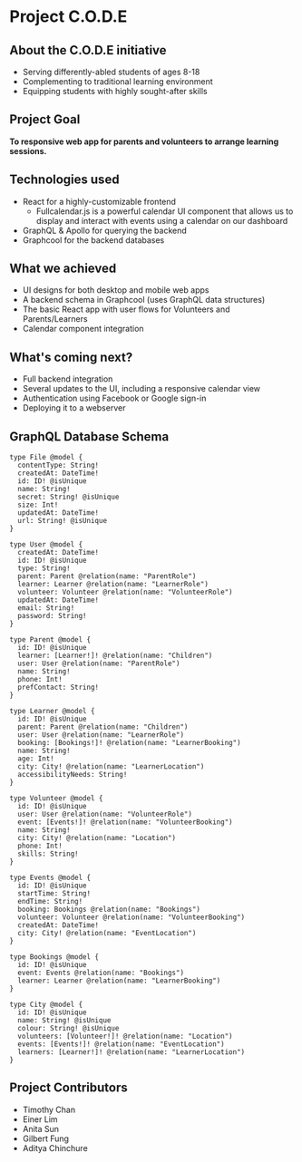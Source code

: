 # Project C.O.D.E

## About the C.O.D.E initiative
- Serving differently-abled students of ages 8-18
- Complementing to traditional learning environment
- Equipping students with highly sought-after skills

## Project Goal
**To responsive web app for parents and volunteers to arrange learning sessions.**

## Technologies used
- React for a highly-customizable frontend
    - Fullcalendar.js is a powerful calendar UI component that allows us to display and interact with events using a calendar on our dashboard
- GraphQL & Apollo for querying the backend
- Graphcool for the backend databases

## What we achieved
- UI designs for both desktop and mobile web apps
- A backend schema in Graphcool (uses GraphQL data structures)
- The basic React app with user flows for Volunteers and Parents/Learners
- Calendar component integration

## What's coming next?
- Full backend integration
- Several updates to the UI, including a responsive calendar view
- Authentication using Facebook or Google sign-in
- Deploying it to a webserver

## GraphQL Database Schema
```
type File @model {
  contentType: String!
  createdAt: DateTime!
  id: ID! @isUnique
  name: String!
  secret: String! @isUnique
  size: Int!
  updatedAt: DateTime!
  url: String! @isUnique
}

type User @model {
  createdAt: DateTime!
  id: ID! @isUnique
  type: String!
  parent: Parent @relation(name: "ParentRole")
  learner: Learner @relation(name: "LearnerRole")
  volunteer: Volunteer @relation(name: "VolunteerRole")
  updatedAt: DateTime!
  email: String!
  password: String!
}

type Parent @model {
  id: ID! @isUnique
  learner: [Learner!]! @relation(name: "Children")
  user: User @relation(name: "ParentRole")
  name: String!
  phone: Int!
  prefContact: String!
}

type Learner @model {
  id: ID! @isUnique
  parent: Parent @relation(name: "Children")
  user: User @relation(name: "LearnerRole")
  booking: [Bookings!]! @relation(name: "LearnerBooking")
  name: String!
  age: Int!
  city: City! @relation(name: "LearnerLocation")
  accessibilityNeeds: String!
}

type Volunteer @model {
  id: ID! @isUnique
  user: User @relation(name: "VolunteerRole")
  event: [Events!]! @relation(name: "VolunteerBooking")
  name: String!
  city: City! @relation(name: "Location")
  phone: Int!
  skills: String!
}

type Events @model {
  id: ID! @isUnique
  startTime: String!
  endTime: String!
  booking: Bookings @relation(name: "Bookings")
  volunteer: Volunteer @relation(name: "VolunteerBooking")
  createdAt: DateTime!
  city: City! @relation(name: "EventLocation")
}

type Bookings @model {
  id: ID! @isUnique
  event: Events @relation(name: "Bookings")
  learner: Learner @relation(name: "LearnerBooking")
}

type City @model {
  id: ID! @isUnique
  name: String! @isUnique
  colour: String! @isUnique
  volunteers: [Volunteer!]! @relation(name: "Location")
  events: [Events!]! @relation(name: "EventLocation")
  learners: [Learner!]! @relation(name: "LearnerLocation")
}
```

## Project Contributors
- Timothy Chan
- Einer Lim
- Anita Sun
- Gilbert Fung
- Aditya Chinchure

